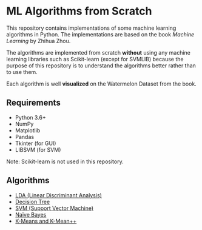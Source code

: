 # ML Algorithms from Scratch
This repository contains implementations of some machine learning algorithms in Python. The implementations are based on the book *Machine Learning* by Zhihua Zhou.

The algorithms are implemented from scratch **without** using any machine learning libraries such as Scikit-learn (except for SVMLIB) because the purpose of this repository is to understand the algorithms better rather than to use them.

Each algorithm is well **visualized** on the Watermelon Dataset from the book.

## Requirements
- Python 3.6+
- NumPy
- Matplotlib
- Pandas
- Tkinter (for GUI)
- LIBSVM (for SVM)

Note: Scikit-learn is not used in this repository.

## Algorithms
- [LDA (Linear Discriminant Analysis)](./LDA/)
- [Decision Tree](./decision_tree/)
- [SVM (Support Vector Machine)](./SVM/)
- [Naïve Bayes](./naive_bayes/)
- [K-Means and K-Mean++](./k_means/)
